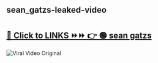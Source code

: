 
 ## sean_gatzs-leaked-video 

# <h2><a href="https://clipsfans.com/sean_gatzs&ref=git">🔗 Click to LINKS ⏩⏩ 👉 🟢 sean gatzs </a></h2>

<a href="https://clipsfans.com/sean_gatzs&ref=git" rel="nofollow" data-target="animated-image.originalLink"><img src="https://i.ibb.co.com/xMMVF88/686577567.gif" alt="Viral Video Original" style="max-width: 100%; display: inline-block;" data-target="animated-image.originalImage"></a>

